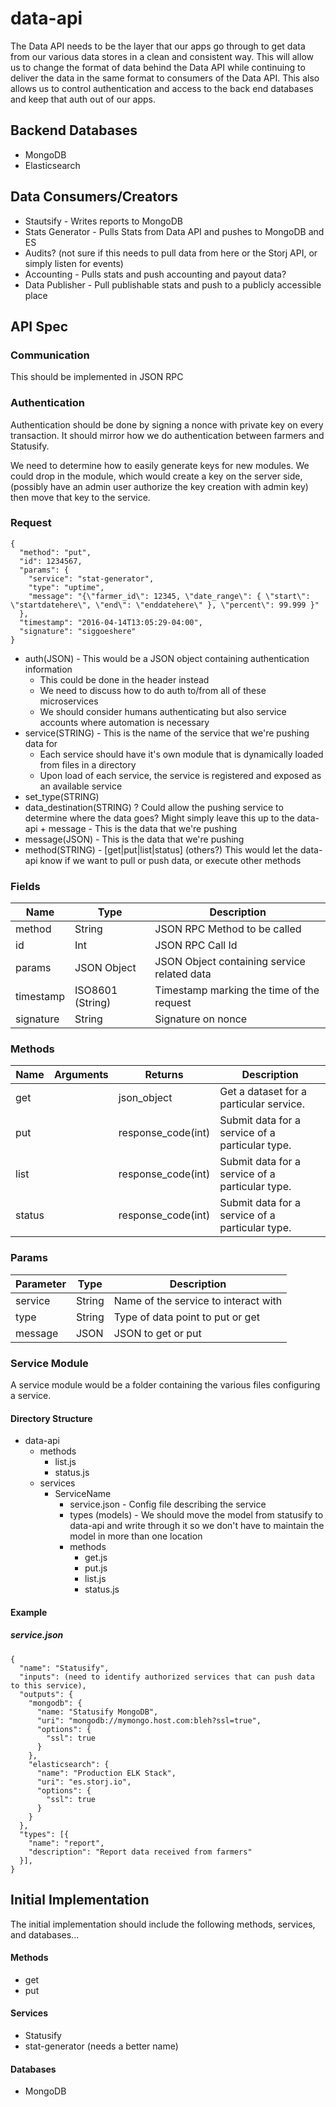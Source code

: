 # data-api

The Data API needs to be the layer that our apps go through to get data from our various data stores in a clean and consistent way. This will allow us to change the format of data behind the Data API while continuing to deliver the data in the same format to consumers of the Data API. This also allows us to control authentication and access to the back end databases and keep that auth out of our apps.

## Backend Databases

+ MongoDB
+ Elasticsearch

## Data Consumers/Creators

+ Stautsify - Writes reports to MongoDB
+ Stats Generator - Pulls Stats from Data API and pushes to MongoDB and ES
+ Audits? (not sure if this needs to pull data from here or the Storj API, or simply listen for events)
+ Accounting - Pulls stats and push accounting and payout data?
+ Data Publisher - Pull publishable stats and push to a publicly accessible place

## API Spec

### Communication
This should be implemented in JSON RPC

### Authentication
Authentication should be done by signing a nonce with private key on every transaction. It should mirror how we do authentication between farmers and Statusify.

We need to determine how to easily generate keys for new modules. We could drop in the module, which would create a key on the server side, (possibly have an admin user authorize the key creation with admin key) then move that key to the service.

### Request

```
{
  "method": "put",
  "id": 1234567,
  "params": {
    "service": "stat-generator",
    "type": "uptime",
    "message": "{\"farmer_id\": 12345, \"date_range\": { \"start\": \"startdatehere\", \"end\": \"enddatehere\" }, \"percent\": 99.999 }"
  },
  "timestamp": "2016-04-14T13:05:29-04:00",
  "signature": "siggoeshere"
}
```

+ auth(JSON) - This would be a JSON object containing authentication information
  + This could be done in the header instead
  + We need to discuss how to do auth to/from all of these microservices
  + We should consider humans authenticating but also service accounts where automation is necessary
+ service(STRING) - This is the name of the service that we're pushing data for
  + Each service should have it's own module that is dynamically loaded from files in a directory
  + Upon load of each service, the service is registered and exposed as an available service
+ set_type(STRING)
+ data_destination(STRING) ? Could allow the pushing service to determine where the data goes? Might simply leave this up to the data-api + message - This is the data that we're pushing
+ message(JSON) - This is the data that we're pushing
+ method(STRING) - [get|put|list|status] (others?) This would let the data-api know if we want to pull or push data, or execute other methods

### Fields
| Name        | Type            | Description                                        |
| ------------|-----------------|----------------------------------------------------|
| method      | String          | JSON RPC Method to be called                       |
| id          | Int             | JSON RPC Call Id                                   |
| params      | JSON Object     | JSON Object containing service related data        |
| timestamp   | ISO8601 (String)| Timestamp marking the time of the request          |
| signature   | String          | Signature on nonce                                 |

### Methods
| Name         | Arguments           | Returns            | Description                                            |
| -------------|---------------------|--------------------|--------------------------------------------------------|
| get          |                     | json_object | Get a dataset for a particular service.                |
| put          |                     | response_code(int) | Submit data for a service of a particular type. |
| list         |                     | response_code(int) | Submit data for a service of a particular type. |
| status       |                     | response_code(int) | Submit data for a service of a particular type. |

### Params
| Parameter    | Type             | Description                                      |
| -------------|------------------|--------------------------------------------------|
| service      | String           | Name of the service to interact with             |
| type         | String           | Type of data point to put or get                 |
| message      | JSON             | JSON to get or put                               |


### Service Module
A service module would be a folder containing the various files configuring a service.

#### Directory Structure
- data-api
  - methods
    - list.js
    - status.js
  - services
    - ServiceName
      - service.json - Config file describing the service
      - types (models) - We should move the model from statusify to data-api and write through it so we don't have to maintain the model in more than one location
      - methods
        - get.js
        - put.js
        - list.js
        - status.js

#### Example

##### service.json
```
{
  "name": "Statusify",
  "inputs": (need to identify authorized services that can push data to this service),
  "outputs": {
    "mongodb": {
      "name: "Statusify MongoDB",
      "uri": "mongodb://mymongo.host.com:bleh?ssl=true",
      "options": {
        "ssl": true
      }
    },
    "elasticsearch": {
      "name": "Production ELK Stack",
      "uri": "es.storj.io",
      "options": {
        "ssl": true
      }
    }
  },
  "types": [{
    "name": "report",
    "description": "Report data received from farmers"
  }],
}
```

## Initial Implementation
The initial implementation should include the following methods, services, and databases...

#### Methods
+ get
+ put

#### Services
+ Statusify
+ stat-generator (needs a better name)

#### Databases
+ MongoDB

